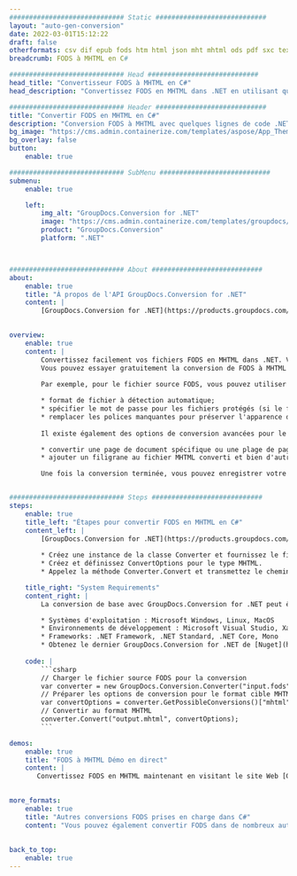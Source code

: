 ```yaml
---
############################# Static ############################
layout: "auto-gen-conversion"
date: 2022-03-01T15:12:22
draft: false
otherformats: csv dif epub fods htm html json mht mhtml ods pdf sxc tex tsv xlam xls xlsb xlsm xlsx xlt xltm xltx xml xps
breadcrumb: FODS à MHTML en C#

############################# Head ############################
head_title: "Convertisseur FODS à MHTML en C#"
head_description: "Convertissez FODS en MHTML dans .NET en utilisant quelques lignes de code. Utilisez l'API de conversion de documents GroupDocs pour convertir plus de 160 formats de fichiers."

############################# Header ############################
title: "Convertir FODS en MHTML en C#"
description: "Conversion FODS à MHTML avec quelques lignes de code .NET"
bg_image: "https://cms.admin.containerize.com/templates/aspose/App_Themes/V3/images/bg/header1.png"
bg_overlay: false
button:
    enable: true

############################# SubMenu ############################
submenu:
    enable: true

    left:
        img_alt: "GroupDocs.Conversion for .NET"
        image: "https://cms.admin.containerize.com/templates/groupdocs/images/product-logos/90x90-noborder/groupdocs-conversion-net.png"
        product: "GroupDocs.Conversion"
        platform: ".NET"



############################# About ############################
about:
    enable: true
    title: "À propos de l'API GroupDocs.Conversion for .NET"
    content: |
        [GroupDocs.Conversion for .NET](https://products.groupdocs.com/conversion/net/) peut être utilisé pour convertir Microsoft Word, Excel, PowerPoint, PDF, Visio et d'autres formats. GroupDocs.Conversion est une API autonome adaptée aux systèmes back-end et internes nécessitant des performances élevées. Il ne dépend d'aucun logiciel tel que Microsoft ou Open Office.
    

overview:
    enable: true
    content: |
        Convertissez facilement vos fichiers FODS en MHTML dans .NET. Vous pouvez utiliser seulement quelques lignes de code C# dans n'importe quelle plate-forme de votre choix comme - Windows, Linux, macOS.
        Vous pouvez essayer gratuitement la conversion de FODS à MHTML et évaluer la qualité des résultats de conversion. En plus des scénarios de conversion de fichiers simples, vous pouvez essayer des options plus avancées pour charger le fichier source FODS et pour enregistrer le résultat de sortie MHTML. 
        
        Par exemple, pour le fichier source FODS, vous pouvez utiliser les options de chargement suivantes :

        * format de fichier à détection automatique;
        * spécifier le mot de passe pour les fichiers protégés (si le format de fichier le prend en charge);
        * remplacer les polices manquantes pour préserver l'apparence du document.
        
        Il existe également des options de conversion avancées pour le fichier MHTML :

        * convertir une page de document spécifique ou une plage de pages;
        * ajouter un filigrane au fichier MHTML converti et bien d'autres.

        Une fois la conversion terminée, vous pouvez enregistrer votre fichier MHTML dans le chemin du fichier local ou dans tout stockage tiers tel que FTP, Amazon S3, Google Drive, Dropbox, etc. Veuillez noter - pour convertir FODS en MHTML aucun logiciel supplémentaire n'est nécessaire - comme MS Office, Open Office, Adobe Acrobat Reader, etc.


############################# Steps ############################
steps:
    enable: true
    title_left: "Étapes pour convertir FODS en MHTML en C#"
    content_left: |
        [GroupDocs.Conversion for .NET](https://products.groupdocs.com/conversion/net/) permet aux développeurs de convertir facilement un fichier FODS en MHTML avec quelques lignes de code.
        
        * Créez une instance de la classe Converter et fournissez le fichier FODS avec le chemin complet
        * Créez et définissez ConvertOptions pour le type MHTML.
        * Appelez la méthode Converter.Convert et transmettez le chemin complet et le format (MHTML) en tant que paramètre

    title_right: "System Requirements"
    content_right: |
        La conversion de base avec GroupDocs.Conversion for .NET peut être effectuée en quelques étapes simples. Nos API sont prises en charge sur toutes les principales plates-formes et systèmes d'exploitation. Avant d'exécuter le code ci-dessous, assurez-vous que les prérequis suivants sont installés sur votre système.

        * Systèmes d'exploitation : Microsoft Windows, Linux, MacOS
        * Environnements de développement : Microsoft Visual Studio, Xamarin, MonoDevelop
        * Frameworks: .NET Framework, .NET Standard, .NET Core, Mono
        * Obtenez le dernier GroupDocs.Conversion for .NET de [Nuget](https://www.nuget.org/packages/groupdocs.conversion)
         
    code: |
        ```csharp    
        // Charger le fichier source FODS pour la conversion
        var converter = new GroupDocs.Conversion.Converter("input.fods");
        // Préparer les options de conversion pour le format cible MHTML
        var convertOptions = converter.GetPossibleConversions()["mhtml"].ConvertOptions;
        // Convertir au format MHTML
        converter.Convert("output.mhtml", convertOptions);
        ```

demos:
    enable: true
    title: "FODS à MHTML Démo en direct"
    content: |
       Convertissez FODS en MHTML maintenant en visitant le site Web [GroupDocs.Conversion App](https://products.groupdocs.app/conversion/family). La démo en ligne présente les avantages suivants
          

more_formats:
    enable: true
    title: "Autres conversions FODS prises en charge dans C#"
    content: "Vous pouvez également convertir FODS dans de nombreux autres formats de fichiers. Veuillez consulter la liste ci-dessous."
       
       
back_to_top:
    enable: true
---
```

